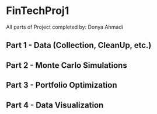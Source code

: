 # FinTechProj1

All parts of Project completed by: Donya Ahmadi

## Part 1 - Data (Collection, CleanUp, etc.)
## Part 2 - Monte Carlo Simulations
## Part 3 - Portfolio Optimization
## Part 4 - Data Visualization 
